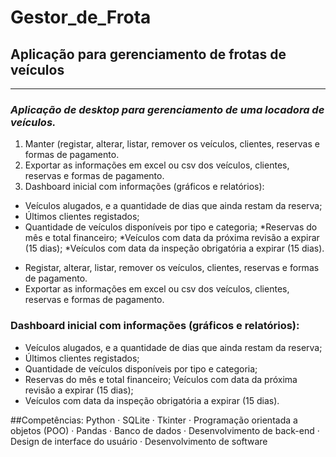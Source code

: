 # Gestor_de_Frota
## **Aplicação para gerenciamento de frotas de veículos**
---

### *Aplicação de desktop para gerenciamento de uma locadora de veículos.*
1. Manter (registar, alterar, listar, remover os veículos, clientes, reservas e formas de pagamento.
1. Exportar as informações em excel ou csv dos veículos, clientes, reservas e formas de pagamento.
1. Dashboard inicial com informações (gráficos e relatórios):

* Veículos alugados, e a quantidade de dias que ainda restam da reserva;
* Últimos clientes registados;
* Quantidade de veículos disponíveis por tipo e categoria;
*Reservas do mês e total financeiro;
*Veículos com data da próxima revisão a expirar (15 dias);
*Veículos com data da inspeção obrigatória a expirar (15 dias).

- Registar, alterar, listar, remover os veículos, clientes, reservas e formas de pagamento. 
- Exportar as informações em excel ou csv dos veículos, clientes, reservas e formas de pagamento.
### Dashboard inicial com informações (gráficos e relatórios): 
   - Veículos alugados, e a quantidade de dias que ainda restam da reserva;
   - Últimos clientes registados;
   - Quantidade de veículos disponíveis por tipo e categoria;
   - Reservas do mês e total financeiro; Veículos com data da próxima revisão a expirar (15 dias);
   - Veículos com data da inspeção obrigatória a expirar (15 dias).
   
##Competências:
Python · SQLite · Tkinter · Programação orientada a objetos (POO) · Pandas · Banco de dados · Desenvolvimento de back-end · Design de interface do usuário · Desenvolvimento de software
